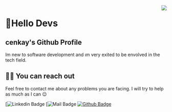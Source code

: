 <img align='right' src="https://github-readme-stats.vercel.app/api?username=ayat0110&show_icons=true&theme=dracula">

# 🚀Hello Devs

##  cenkay's Github Profile

Im new to software development and ım very exited to be envolved in the tech field.


## 🤙🏻 You can reach out

Feel free to contact me about any problems you are facing. I will try to help as much as I can 😉

[![Linkedin Badge]()
[![Mail Badge]()
[![Github Badge]()]()  
